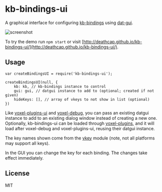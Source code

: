 # kb-bindings-ui

A graphical interface for configuring [kb-bindings](https://github.com/deathcap/kb-bindings) using [dat-gui](https://code.google.com/p/dat-gui/).

![screenshot](http://i.imgur.com/Qn85CUW.png "Screenshot") 

To try the demo run `npm start` or visit [http://deathcap.github.io/kb-bindings-ui/](http://deathcap.github.io/kb-bindings-ui/).

## Usage

    var createBindingsUI = require('kb-bindings-ui');

    createBindingsUI(null, {
        kb: kb, // kb-bindings instance to control
        gui: gui, // datgui instance to add to (optional; created if not given)
        hideKeys: [], // array of vkeys to not show in list (optional)
    })

Like [voxel-plugins-ui](https://github.com/deathcap/voxel-plugins-ui) and 
[voxel-debug](https://github.com/shama/voxel-debug), you can pass an existing
datgui instance to add to an existing dialog window instead of creating a new one.
Optionally, kb-bindings-ui can be loaded through [voxel-plugins](https://github.com/deathcap/voxel-plugins),
and it will load after voxel-debug and voxel-plugins-ui, reusing their datgui instance.

The key names shown come from the [vkey](https://github.com/chrisdickinson/vkey) module
(note, not all platforms may support all keys).

In the GUI you can change the key for each binding. The changes take effect immediately.

## License

MIT
